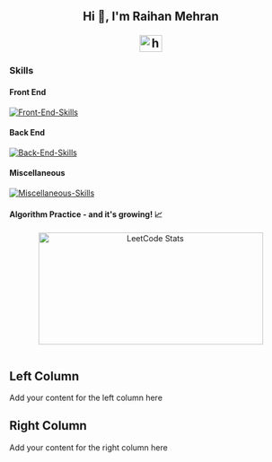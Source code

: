 <div align="center">
  <h2>Hi 👋, I'm Raihan Mehran
<p align="center">
<a href="https://www.linkedin.com/in/raihanmehran/" target="_blank"><img align="center" src="https://raw.githubusercontent.com/rahuldkjain/github-profile-readme-generator/master/src/images/icons/Social/linked-in-alt.svg" alt="https://www.linkedin.com/in/raihanmehran/" height="30" width="40" /></a>
</p>
</h2>

</div>

<!--
- 📝 Currently learning NodeJs / ReactJS -->
<!-- - 👨‍💻 All of my projects are available at [anas-barre.com](https://anas-barre.netlify.app/) -->
<!--
- 📫 Reach me **raihan.mehran@hotmail.com**
- 📄 Know about my experiences [LinkedIn](https://www.linkedin.com/in/raihanmehran/)
<!--
- Codewars <a href="https://www.codewars.com/users/Sana-Shabeel" traget="_blank"><img align="center" src="https://www.codewars.com/users/Sana-Shabeel/badges/large" /></a>

- Leetcode <a href="https://www.leetcode.com/sana-shabeel" target="blank"><img align="center" src="https://raw.githubusercontent.com/rahuldkjain/github-profile-readme-generator/master/src/images/icons/Social/leet-code.svg" alt="sana-shabeel" height="30" width="40" />
-->

<!--
<h3 align="left">Connect with me:</h3>
<p align="left">
<a href="https://www.linkedin.com/in/raihanmehran/" target="_blank"><img align="center" src="https://raw.githubusercontent.com/rahuldkjain/github-profile-readme-generator/master/src/images/icons/Social/linked-in-alt.svg" alt="https://www.linkedin.com/in/anas-barre-93303723a/" height="30" width="40" /></a>
</p>

-->

<!-- 
<h3 align="left">Languages and Tools:</h3>
<div style="display:flex;justify-content:space-between;gap:10%;"> 
  <a href="https://www.docker.com/" target="_blank" rel="noreferrer"> <img src="https://raw.githubusercontent.com/devicons/devicon/master/icons/docker/docker-original-wordmark.svg" alt="docker" width="40" height="40" /> </a> 
  <a href="https://expressjs.com" target="_blank" rel="noreferrer"> <img src="https://raw.githubusercontent.com/devicons/devicon/master/icons/express/express-original-wordmark.svg" alt="express" width="40" height="40" /> </a> 
  <a href="https://www.figma.com/" target="_blank" rel="noreferrer"> <img src="https://www.vectorlogo.zone/logos/figma/figma-icon.svg" alt="figma" width="40" height="40" /> </a> 
  <a href="https://graphql.org" target="_blank" rel="noreferrer"> <img src="https://www.vectorlogo.zone/logos/graphql/graphql-icon.svg" alt="graphql" width="40" height="40" /> 
  </a> <a href="https://heroku.com" target="_blank" rel="noreferrer"> <img src="https://www.vectorlogo.zone/logos/heroku/heroku-icon.svg" alt="heroku" width="40" height="40" /> </a> 
  <a href="https://developer.mozilla.org/en-US/docs/Web/JavaScript" target="_blank" rel="noreferrer"> <img src="https://raw.githubusercontent.com/devicons/devicon/master/icons/javascript/javascript-original.svg" alt="javascript" width="40" height="40" /> </a>
  <a href="https://www.typescriptlang.org/" target="_blank" rel="noreferrer"> <img src="https://raw.githubusercontent.com/devicons/devicon/master/icons/typescript/typescript-original.svg" alt="typescript" width="40" height="40" /> </a>
  <a href="https://www.mysql.com/" target="_blank" rel="noreferrer"> <img src="https://raw.githubusercontent.com/devicons/devicon/master/icons/mysql/mysql-original-wordmark.svg" alt="mysql" width="40" height="40" /> </a> 
  <a href="https://nodejs.org" target="_blank" rel="noreferrer"> <img src="https://raw.githubusercontent.com/devicons/devicon/master/icons/nodejs/nodejs-original-wordmark.svg" alt="nodejs" width="40" height="40" /> </a> <a href="https://reactjs.org/" target="_blank" rel="noreferrer"> <img src="https://raw.githubusercontent.com/devicons/devicon/master/icons/react/react-original-wordmark.svg" alt="react" width="40" height="40" /> </a> <a href="https://tailwindcss.com/" target="_blank" rel="noreferrer"> <img src="https://www.vectorlogo.zone/logos/tailwindcss/tailwindcss-icon.svg" alt="tailwind" width="40" height="40" /> </a>  </div>
-->


### Skills

#### Front End
[![Front-End-Skills](https://skills.thijs.gg/icons?i=ts,js,angular,html,css,bootstrap&theme=light)](https://skills.thijs.gg)
#### Back End
[![Back-End-Skills](https://skills.thijs.gg/icons?i=cs,dotnet,nodejs,postgres,mysql,sqlite&theme=light)](https://skills.thijs.gg)
#### Miscellaneous
[![Miscellaneous-Skills](https://skills.thijs.gg/icons?i=git,postman,bash,powershell,github,docker,flyio&theme=light)](https://skills.thijs.gg)

 ####
 #### Algorithm Practice - and it's growing! 📈
<p align="center">
   <a href="https://leetcode.com/danJecu/" target="_blank">
  <img src="https://leetcard.jacoblin.cool/mehran99?theme=dark" alt="LeetCode Stats" height="200" width="400">
 </a>
</p>

<div class="container">
  <div class="column">
    <h2>Left Column</h2>
    Add your content for the left column here
  </div>
  <div class="column">
    <h2>Right Column</h2>
    Add your content for the right column here
  </div>
</div>


<!--
**raihanmehran/raihanmehran** is a ✨ _special_ ✨ repository because its `README.md` (this file) appears on your GitHub profile.

Here are some ideas to get you started:

- 🔭 I’m currently working on ...
- 🌱 I’m currently learning ...
- 👯 I’m looking to collaborate on ...
- 🤔 I’m looking for help with ...
- 💬 Ask me about ...
- 📫 How to reach me: ...
- 😄 Pronouns: ...
- ⚡ Fun fact: ...
-->
